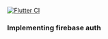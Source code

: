 

[![Flutter CI](https://github.com/shavar67/firebase_auth/actions/workflows/flutter_ci.yml/badge.svg?branch=master)](https://github.com/shavar67/firebase_auth/actions/workflows/flutter_ci.yml)

### Implementing firebase auth
   
